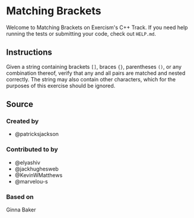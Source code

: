 # Matching Brackets

Welcome to Matching Brackets on Exercism's C++ Track.
If you need help running the tests or submitting your code, check out `HELP.md`.

## Instructions

Given a string containing brackets `[]`, braces `{}`, parentheses `()`, or any combination thereof, verify that any and all pairs are matched and nested correctly.
The string may also contain other characters, which for the purposes of this exercise should be ignored.

## Source

### Created by

- @patricksjackson

### Contributed to by

- @elyashiv
- @jackhughesweb
- @KevinWMatthews
- @marvelou-s

### Based on

Ginna Baker